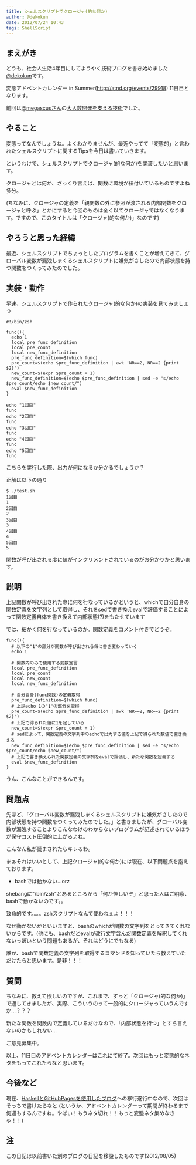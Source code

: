 ```yaml
---
title: シェルスクリプトでクロージャ(的な何か)
author: @dekokun
date: 2012/07/24 10:43
tags: ShellScript
---
```


## まえがき

どうも、社会人生活4年目にしてようやく技術ブログを書き始めました[@dekokun](https://twitter.com/dekokun)です。

変態アドベントカレンダー in Summer(http://atnd.org/events/29918) 11日目となります。

前回は[@megascusさん](http://twitter.com/megascus)の[大人数開発を支える技術](http://d.hatena.ne.jp/megascus/)でした。

## やること

変態ってなんでしょうね。よくわかりませんが、最近やってて「変態的」と言われたシェルスクリプトに関するTipsを今日は書いていきます。

というわけで、シェルスクリプトでクロージャ(的な何か)を実装したいと思います。

クロージャとは何か、ざっくり言えば、関数に環境が紐付いているものですよね多分。

(ちなみに、クロージャの定義を「親関数の外に参照が渡される内部関数をクロージャと呼ぶ」とかにすると今回のものは全く以てクロージャではなくなります。ですので、このタイトルは「クロージャ(的な何か)」なのです)

## やろうと思った経緯

最近、シェルスクリプトでちょっとしたプログラムを書くことが増えてきて、グローバル変数が漏洩しまくるシェルスクリプトに嫌気がさしたので内部状態を持つ関数をつくってみたのでした。

## 実装・動作

早速、シェルスクリプトで作られたクロージャ(的な何か)の実装を見てみましょう

    #!/bin/zsh
    
    func(){
      echo 1
      local pre_func_definition
      local pre_count
      local new_func_definition
      pre_func_definition=$(which func)
      pre_count=$(echo $pre_func_definition | awk 'NR==2, NR==2 {print $2}')
      new_count=$(expr $pre_count + 1)
      new_func_definition=$(echo $pre_func_definition | sed -e "s/echo $pre_count/echo $new_count/")
      eval $new_func_definition
    }
    
    echo "1回目"
    func
    echo "2回目"
    func
    echo "3回目"
    func
    echo "4回目"
    func
    echo "5回目"
    func

こちらを実行した際、出力が何になるか分かるでしょうか？



正解は以下の通り

    $ ./test.sh
    1回目
    1
    2回目
    2
    3回目
    3
    4回目
    4
    5回目
    5

関数が呼び出される度に値がインクリメントされているのがお分かりかと思います。

## 説明

上記関数が呼び出された際に何を行なっているかというと、whichで自分自身の関数定義を文字列として取得し、それをsedで書き換えevalで評価することによって関数定義自体を書き換えて内部状態(?)をもたせています

では、細かく何を行なっているのか。関数定義をコメント付きでどうぞ。


    func(){
      # 以下の"1"の部分が関数が呼び出される毎に書き変わっていく
      echo 1

      # 関数内のみで使用する変数宣言
      local pre_func_definition
      local pre_count
      local new_count
      local new_func_definition

      # 自分自身(func関数)の定義取得
      pre_func_definition=$(which func)
      # 上記echo 1の"1"の部分を取得
      pre_count=$(echo $pre_func_definition | awk 'NR==2, NR==2 {print $2}')
      # 上記で得られた値に1を足している
      new_count=$(expr $pre_count + 1)
      # sedによって、関数定義の文字列中のechoで出力する値を上記で得られた数値で置き換える
      new_func_definition=$(echo $pre_func_definition | sed -e "s/echo $pre_count/echo $new_count/")
      # 上記で書き換えられた関数定義の文字列をevalで評価し、新たな関数を定義する
      eval $new_func_definition
    }


うん、こんなことができるんです。

## 問題点

先ほど、「グローバル変数が漏洩しまくるシェルスクリプトに嫌気がさしたので内部状態を持つ関数をつくってみたのでした。」と書きましたが、グローバル変数が漏洩することよりこんなわけのわからないプログラムが記述されているほうが保守コスト圧倒的に上がるよね。

こんなん私が読まされたらキレるわ。

まぁそれはいいとして、上記クロージャ(的な何か)には現在、以下問題点を抱えております。

* bashでは動かない…orz

shebangに"/bin/zsh"とあるところから「何か怪しいぞ」と思った人はご明察、bashで動かないのです。。

致命的です。。。。zshスクリプトなんて使わねぇよ！！！

なぜ動かないかといいますと、bashのwhichが関数の文字列をとってきてくれないからです。(他にも、bashだとevalが改行文字含んだ関数定義を解釈してくれないっぽいという問題もあるが、それはどうにでもなる)

誰か、bashで関数定義の文字列を取得するコマンドを知っていたら教えていただけたらと思います。是非！！！

## 質問

ちなみに、教えて欲しいのですが、これまで、ずっと「クロージャ(的な何か)」で通してきましたが、実際、こういうのって一般的にクロージャっていうんですか…？？？

新たな関数を関数内で定義しているだけなので、「内部状態を持つ」とすら言えないのかもしれない…

ご意見募集中。

以上、11日目のアドベントカレンダーはこれにて終了。次回はもっと変態的なネタをもってこれたらなと思います。

## 今後など

現在、[HaskellとGitHubPagesを使用したブログ](http://dekokun.github.com/)への移行遂行中なので、次回はそっちで書けたらなと
(というか、アドベントカレンダーって期間が終わるまで何週もするんですね。やばい！もうネタ切れ！！もっと変態ネタ集めなきゃ！！)

## 注

この日記は以前書いた別のブログの日記を移設したものです(2012/08/05)
